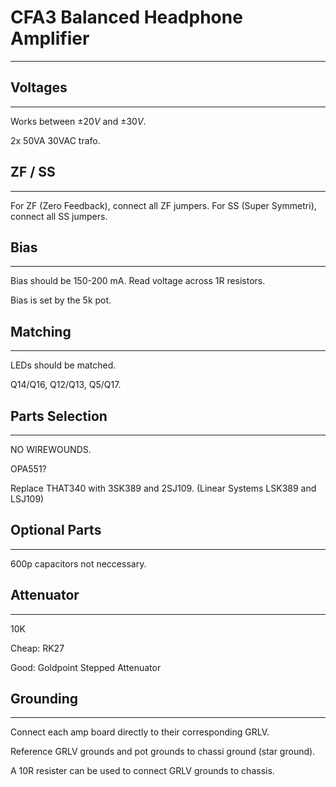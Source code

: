 # CFA3 Balanced Headphone Amplifier
---

## Voltages
---
Works between $\pm20V$ and $\pm30V$.

2x 50VA 30VAC trafo. 

## ZF / SS
---
For ZF (Zero Feedback), connect all ZF jumpers.
For SS (Super Symmetri), connect all SS jumpers.

## Bias
---
Bias should be 150-200 mA. 
Read voltage across 1R resistors.

Bias is set by the 5k pot.

## Matching
---
LEDs should be matched.

Q14/Q16, Q12/Q13, Q5/Q17.

## Parts Selection
---
NO WIREWOUNDS.

OPA551?

Replace THAT340 with 3SK389 and 2SJ109. (Linear Systems LSK389 and LSJ109)

## Optional Parts
---
600p capacitors not neccessary.

## Attenuator
---
10K

Cheap: RK27

Good: Goldpoint Stepped Attenuator

## Grounding
---
Connect each amp board directly to their corresponding GRLV.

Reference GRLV grounds and pot grounds to chassi ground (star ground).

A 10R resister can be used to connect GRLV grounds to chassis.